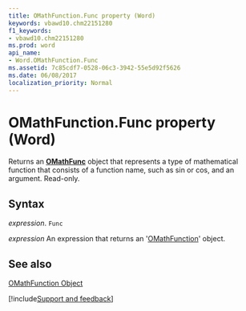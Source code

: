 ```yaml
---
title: OMathFunction.Func property (Word)
keywords: vbawd10.chm22151280
f1_keywords:
- vbawd10.chm22151280
ms.prod: word
api_name:
- Word.OMathFunction.Func
ms.assetid: 7c85cdf7-0528-06c3-3942-55e5d92f5626
ms.date: 06/08/2017
localization_priority: Normal
---
```



# OMathFunction.Func property (Word)

Returns an  **[OMathFunc](Word.OMathFunc.md)** object that represents a type of mathematical function that consists of a function name, such as sin or cos, and an argument. Read-only.


## Syntax

_expression_. `Func`

 _expression_ An expression that returns an '[OMathFunction](Word.OMathFunction.md)' object.


## See also


[OMathFunction Object](Word.OMathFunction.md)

[!include[Support and feedback](~/includes/feedback-boilerplate.md)]